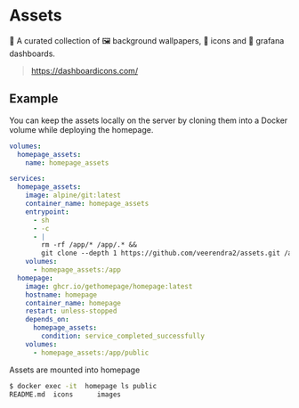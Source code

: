 # Assets

🎨 A curated collection of 🖼️ background wallpapers, 🌟 icons and 🔲 grafana dashboards.

> https://dashboardicons.com/

## Example

You can keep the assets locally on the server by cloning them into a Docker volume while deploying the homepage.

```yaml
volumes:
  homepage_assets:
    name: homepage_assets

services:
  homepage_assets:
    image: alpine/git:latest
    container_name: homepage_assets
    entrypoint:
      - sh
      - -c
      - |
        rm -rf /app/* /app/.* &&
        git clone --depth 1 https://github.com/veerendra2/assets.git /app
    volumes:
      - homepage_assets:/app
  homepage:
    image: ghcr.io/gethomepage/homepage:latest
    hostname: homepage
    container_name: homepage
    restart: unless-stopped
    depends_on:
      homepage_assets:
        condition: service_completed_successfully
    volumes:
      - homepage_assets:/app/public
```

Assets are mounted into homepage

```bash
$ docker exec -it  homepage ls public
README.md  icons      images
```
